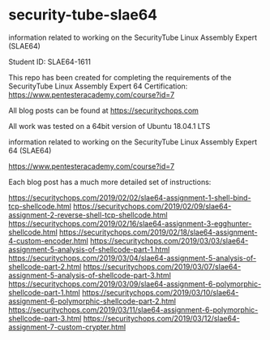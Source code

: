 # security-tube-slae64
information related to working on the SecurityTube Linux Assembly Expert (SLAE64)

Student ID: SLAE64-1611

This repo has been created for completing the requirements of the SecurityTube Linux Assembly Expert 64 Certification:
https://www.pentesteracademy.com/course?id=7

All blog posts can be found at https://securitychops.com

All work was tested on a 64bit version of Ubuntu 18.04.1 LTS

information related to working on the SecurityTube Linux Assembly Expert 64 (SLAE64)

https://www.pentesteracademy.com/course?id=7

Each blog post has a much more detailed set of instructions:

https://securitychops.com/2019/02/02/slae64-assignment-1-shell-bind-tcp-shellcode.html
https://securitychops.com/2019/02/09/slae64-assignment-2-reverse-shell-tcp-shellcode.html
https://securitychops.com/2019/02/16/slae64-assignment-3-egghunter-shellcode.html
https://securitychops.com/2019/02/18/slae64-assignment-4-custom-encoder.html
https://securitychops.com/2019/03/03/slae64-assignment-5-analysis-of-shellcode-part-1.html
https://securitychops.com/2019/03/04/slae64-assignment-5-analysis-of-shellcode-part-2.html
https://securitychops.com/2019/03/07/slae64-assignment-5-analysis-of-shellcode-part-3.html
https://securitychops.com/2019/03/09/slae64-assignment-6-polymorphic-shellcode-part-1.html
https://securitychops.com/2019/03/10/slae64-assignment-6-polymorphic-shellcode-part-2.html
https://securitychops.com/2019/03/11/slae64-assignment-6-polymorphic-shellcode-part-3.html
https://securitychops.com/2019/03/12/slae64-assignment-7-custom-crypter.html
